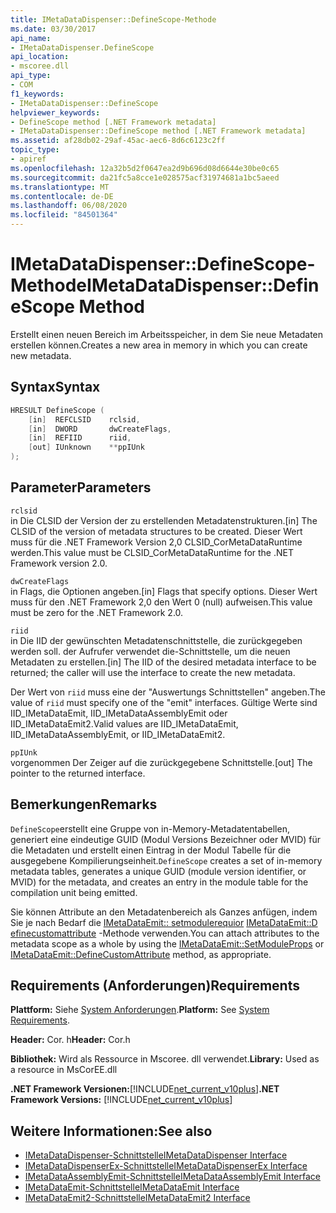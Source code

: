 ```yaml
---
title: IMetaDataDispenser::DefineScope-Methode
ms.date: 03/30/2017
api_name:
- IMetaDataDispenser.DefineScope
api_location:
- mscoree.dll
api_type:
- COM
f1_keywords:
- IMetaDataDispenser::DefineScope
helpviewer_keywords:
- DefineScope method [.NET Framework metadata]
- IMetaDataDispenser::DefineScope method [.NET Framework metadata]
ms.assetid: af28db02-29af-45ac-aec6-8d6c6123c2ff
topic_type:
- apiref
ms.openlocfilehash: 12a32b5d2f0647ea2d9b696d08d6644e30be0c65
ms.sourcegitcommit: da21fc5a8cce1e028575acf31974681a1bc5aeed
ms.translationtype: MT
ms.contentlocale: de-DE
ms.lasthandoff: 06/08/2020
ms.locfileid: "84501364"
---
```

# <a name="imetadatadispenserdefinescope-method"></a><span data-ttu-id="cbcfc-102">IMetaDataDispenser::DefineScope-Methode</span><span class="sxs-lookup"><span data-stu-id="cbcfc-102">IMetaDataDispenser::DefineScope Method</span></span>
<span data-ttu-id="cbcfc-103">Erstellt einen neuen Bereich im Arbeitsspeicher, in dem Sie neue Metadaten erstellen können.</span><span class="sxs-lookup"><span data-stu-id="cbcfc-103">Creates a new area in memory in which you can create new metadata.</span></span>  
  
## <a name="syntax"></a><span data-ttu-id="cbcfc-104">Syntax</span><span class="sxs-lookup"><span data-stu-id="cbcfc-104">Syntax</span></span>  
  
```cpp  
HRESULT DefineScope (  
    [in]  REFCLSID    rclsid,  
    [in]  DWORD       dwCreateFlags,  
    [in]  REFIID      riid,
    [out] IUnknown    **ppIUnk  
);  
```  
  
## <a name="parameters"></a><span data-ttu-id="cbcfc-105">Parameter</span><span class="sxs-lookup"><span data-stu-id="cbcfc-105">Parameters</span></span>  
 `rclsid`  
 <span data-ttu-id="cbcfc-106">in Die CLSID der Version der zu erstellenden Metadatenstrukturen.</span><span class="sxs-lookup"><span data-stu-id="cbcfc-106">[in] The CLSID of the version of metadata structures to be created.</span></span> <span data-ttu-id="cbcfc-107">Dieser Wert muss für die .NET Framework Version 2,0 CLSID_CorMetaDataRuntime werden.</span><span class="sxs-lookup"><span data-stu-id="cbcfc-107">This value must be CLSID_CorMetaDataRuntime for the .NET Framework version 2.0.</span></span>  
  
 `dwCreateFlags`  
 <span data-ttu-id="cbcfc-108">in Flags, die Optionen angeben.</span><span class="sxs-lookup"><span data-stu-id="cbcfc-108">[in] Flags that specify options.</span></span> <span data-ttu-id="cbcfc-109">Dieser Wert muss für den .NET Framework 2,0 den Wert 0 (null) aufweisen.</span><span class="sxs-lookup"><span data-stu-id="cbcfc-109">This value must be zero for the .NET Framework 2.0.</span></span>  
  
 `riid`  
 <span data-ttu-id="cbcfc-110">in Die IID der gewünschten Metadatenschnittstelle, die zurückgegeben werden soll. der Aufrufer verwendet die-Schnittstelle, um die neuen Metadaten zu erstellen.</span><span class="sxs-lookup"><span data-stu-id="cbcfc-110">[in] The IID of the desired metadata interface to be returned; the caller will use the interface to create the new metadata.</span></span>  
  
 <span data-ttu-id="cbcfc-111">Der Wert von `riid` muss eine der "Auswertungs Schnittstellen" angeben.</span><span class="sxs-lookup"><span data-stu-id="cbcfc-111">The value of `riid` must specify one of the "emit" interfaces.</span></span> <span data-ttu-id="cbcfc-112">Gültige Werte sind IID_IMetaDataEmit, IID_IMetaDataAssemblyEmit oder IID_IMetaDataEmit2.</span><span class="sxs-lookup"><span data-stu-id="cbcfc-112">Valid values are IID_IMetaDataEmit, IID_IMetaDataAssemblyEmit, or IID_IMetaDataEmit2.</span></span>  
  
 `ppIUnk`  
 <span data-ttu-id="cbcfc-113">vorgenommen Der Zeiger auf die zurückgegebene Schnittstelle.</span><span class="sxs-lookup"><span data-stu-id="cbcfc-113">[out] The pointer to the returned interface.</span></span>  
  
## <a name="remarks"></a><span data-ttu-id="cbcfc-114">Bemerkungen</span><span class="sxs-lookup"><span data-stu-id="cbcfc-114">Remarks</span></span>  
 <span data-ttu-id="cbcfc-115">`DefineScope`erstellt eine Gruppe von in-Memory-Metadatentabellen, generiert eine eindeutige GUID (Modul Versions Bezeichner oder MVID) für die Metadaten und erstellt einen Eintrag in der Modul Tabelle für die ausgegebene Kompilierungseinheit.</span><span class="sxs-lookup"><span data-stu-id="cbcfc-115">`DefineScope` creates a set of in-memory metadata tables, generates a unique GUID (module version identifier, or MVID) for the metadata, and creates an entry in the module table for the compilation unit being emitted.</span></span>  
  
 <span data-ttu-id="cbcfc-116">Sie können Attribute an den Metadatenbereich als Ganzes anfügen, indem Sie je nach Bedarf die [IMetaDataEmit:: setmodulerequior](imetadataemit-setmoduleprops-method.md) [IMetaDataEmit::D efinecustomattribute](imetadataemit-definecustomattribute-method.md) -Methode verwenden.</span><span class="sxs-lookup"><span data-stu-id="cbcfc-116">You can attach attributes to the metadata scope as a whole by using the [IMetaDataEmit::SetModuleProps](imetadataemit-setmoduleprops-method.md) or [IMetaDataEmit::DefineCustomAttribute](imetadataemit-definecustomattribute-method.md) method, as appropriate.</span></span>  
  
## <a name="requirements"></a><span data-ttu-id="cbcfc-117">Requirements (Anforderungen)</span><span class="sxs-lookup"><span data-stu-id="cbcfc-117">Requirements</span></span>  
 <span data-ttu-id="cbcfc-118">**Plattform:** Siehe [System Anforderungen](../../get-started/system-requirements.md).</span><span class="sxs-lookup"><span data-stu-id="cbcfc-118">**Platform:** See [System Requirements](../../get-started/system-requirements.md).</span></span>  
  
 <span data-ttu-id="cbcfc-119">**Header:** Cor. h</span><span class="sxs-lookup"><span data-stu-id="cbcfc-119">**Header:** Cor.h</span></span>  
  
 <span data-ttu-id="cbcfc-120">**Bibliothek:** Wird als Ressource in Mscoree. dll verwendet.</span><span class="sxs-lookup"><span data-stu-id="cbcfc-120">**Library:** Used as a resource in MsCorEE.dll</span></span>  
  
 <span data-ttu-id="cbcfc-121">**.NET Framework Versionen:**[!INCLUDE[net_current_v10plus](../../../../includes/net-current-v10plus-md.md)]</span><span class="sxs-lookup"><span data-stu-id="cbcfc-121">**.NET Framework Versions:** [!INCLUDE[net_current_v10plus](../../../../includes/net-current-v10plus-md.md)]</span></span>  
  
## <a name="see-also"></a><span data-ttu-id="cbcfc-122">Weitere Informationen:</span><span class="sxs-lookup"><span data-stu-id="cbcfc-122">See also</span></span>

- [<span data-ttu-id="cbcfc-123">IMetaDataDispenser-Schnittstelle</span><span class="sxs-lookup"><span data-stu-id="cbcfc-123">IMetaDataDispenser Interface</span></span>](imetadatadispenser-interface.md)
- [<span data-ttu-id="cbcfc-124">IMetaDataDispenserEx-Schnittstelle</span><span class="sxs-lookup"><span data-stu-id="cbcfc-124">IMetaDataDispenserEx Interface</span></span>](imetadatadispenserex-interface.md)
- [<span data-ttu-id="cbcfc-125">IMetaDataAssemblyEmit-Schnittstelle</span><span class="sxs-lookup"><span data-stu-id="cbcfc-125">IMetaDataAssemblyEmit Interface</span></span>](imetadataassemblyemit-interface.md)
- [<span data-ttu-id="cbcfc-126">IMetaDataEmit-Schnittstelle</span><span class="sxs-lookup"><span data-stu-id="cbcfc-126">IMetaDataEmit Interface</span></span>](imetadataemit-interface.md)
- [<span data-ttu-id="cbcfc-127">IMetaDataEmit2-Schnittstelle</span><span class="sxs-lookup"><span data-stu-id="cbcfc-127">IMetaDataEmit2 Interface</span></span>](imetadataemit2-interface.md)
